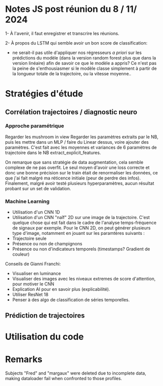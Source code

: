 # Notes JS post réunion du 8 / 11/ 2024

1- À l'avenir, il faut enregistrer et transcrire les réunions.

2- À propos du LSTM qui semble avoir un bon score de classification:
- ne serait-il pas utile d'appliquer nos régresseurs _a priori_ sur les prédictions du modèle (dans la version random forest plus que dans la version linéaire) afin de savoir ce que le modèle a appris? Ce n'est pas la peine de s'enthousiasmer si le modèle classe simplement à partir de la longueur totale de la trajectoire, ou la vitesse moyenne..

# Stratégies d'étude

## Corrélation trajectoires / diagnostic neuro

### Approche paramétrique

Regarder les mushroom in view
Regarder les paramètres extraits par le NB, puis les mettre dans un MLP / faire du Linear dessus, voire ajouter des paramètres. C'est fait avec les moyennes et variances de 6 paramètres de trajectoire dans le NB extract_explicit_features.

On remarque que sans stratégie de data augmentation, cela semble complexe de ne pas overfit. Le seul moyen d'avoir une loss correcte et donc une bonne précision sur le train était de renormaliser les données, ce que j'ai fait malgré ma réticence initiale (peur de perdre des infos). Finalement, malgré avoir testé plusieurs hyperparamètres, aucun résultat probant sur un set de validation.



### Machine Learning

- Utilisation d'un CNN 1D
- Utilisation d'un CNN "naîf" 2D sur une image de la trajectoire. C'est quelque chose qui est fait dans le cadre de l'analyse temps-fréquence de signaux par exemple.
Pour le CNN 2D, on peut générer plusieurs type d'image, notamment en jouant sur les paramtères suivants :
- Trajectoire seule
- Présence ou non de champignons
- Présence ou non d'indicateurs temporels (timestamps? Gradient de couleur)

Conseils de Gianni Franchi:
- Visualiser en luminance
- Visualiser des images avec les niveaux extremes de score d'attention, pour motiver le CNN
- Explication AI pour en savoir plus (explicabilité).
- Utiliser ResNet 18
- Penser à des algo de classification de séries temporelles. 


## Prédiction de trajectoires

# Utilisation du code

# Remarks 
Subjects "Fred" and "margaux" were deleted due to incomplete data, making dataloader fail when confronted to those profiles.

